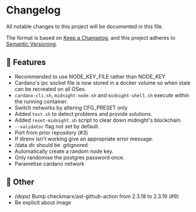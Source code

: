 # Changelog

All notable changes to this project will be documented in this file.

The format is based on [Keep a Changelog](https://keepachangelog.com/en/1.1.0/),
and this project adheres to [Semantic Versioning](https://semver.org/spec/v2.0.0.html).

## 🚀 Features

- Recommended to use NODE_KEY_FILE rather than NODE_KEY
- Cardano's ipc socket file is now stored in a docker volume so when stale can be recreated on all OSes.
- `cardano-cli.sh`, `midnight-node.sh` and `midnight-shell.sh` execute within the running container.
- Switch networks by altering CFG_PRESET only
- Added `test.sh` to detect problems and provide solutions.
- Added `reset-midnight.sh` script to clear down midnight's blockchain.
- `--validator` flag not set by default.
- Port from prior repository (#3)
- If direnv isn't working give an appropriate error message.
- /data dir should be .gitignored
- Automatically create a random node key.
- Only randomise the postgres password once.
- Parametise cardano network

## 💼 Other

- *(deps)* Bump checkmarx/ast-github-action from 2.3.18 to 2.3.19 (#9)
- Be explicit about image

